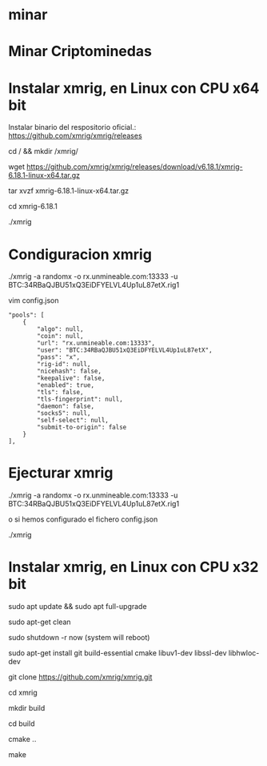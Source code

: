# minar

#  Minar Criptominedas 

# Instalar xmrig, en Linux con CPU x64 bit

Instalar binario del respositorio oficial.:  
https://github.com/xmrig/xmrig/releases

cd / && mkdir /xmrig/

wget https://github.com/xmrig/xmrig/releases/download/v6.18.1/xmrig-6.18.1-linux-x64.tar.gz

tar xvzf xmrig-6.18.1-linux-x64.tar.gz

cd xmrig-6.18.1

./xmrig

# Condiguracion xmrig 

./xmrig -a randomx -o rx.unmineable.com:13333 -u BTC:34RBaQJBU51xQ3EiDFYELVL4Up1uL87etX.rig1

vim config.json

    "pools": [
        {
            "algo": null,
            "coin": null,
            "url": "rx.unmineable.com:13333",
            "user": "BTC:34RBaQJBU51xQ3EiDFYELVL4Up1uL87etX",
            "pass": "x",
            "rig-id": null,
            "nicehash": false,
            "keepalive": false,
            "enabled": true,
            "tls": false,
            "tls-fingerprint": null,
            "daemon": false,
            "socks5": null,
            "self-select": null,
            "submit-to-origin": false
        }
    ],



# Ejecturar xmrig

./xmrig -a randomx -o rx.unmineable.com:13333 -u BTC:34RBaQJBU51xQ3EiDFYELVL4Up1uL87etX.rig1

o si hemos configurado el fichero config.json

./xmrig 

# Instalar xmrig, en Linux con CPU x32 bit

sudo apt update && sudo apt full-upgrade

sudo apt-get clean

sudo shutdown -r now (system will reboot)

sudo apt-get install git build-essential cmake libuv1-dev libssl-dev libhwloc-dev

git clone https://github.com/xmrig/xmrig.git

cd xmrig

mkdir build

cd build

cmake ..

make










